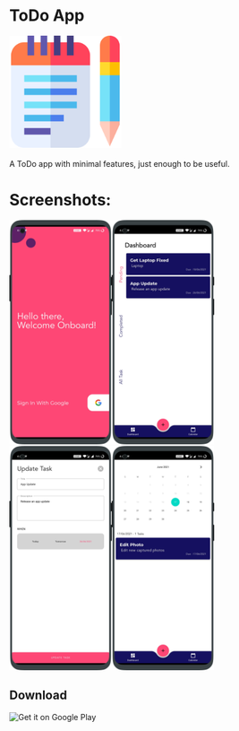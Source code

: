 # ToDo App

<img src="/screenshots/app_logo.png" height="200px"/> <br><br>
A ToDo app with minimal features, just enough to be useful.


# Screenshots:

<img src="/screenshots/Screenshot_20210617-164007_oneplus-oneplus8pro-portrait.png" height="400px"/><img src="/screenshots/Screenshot_20210617-164503_oneplus-oneplus8pro-portrait.png" height="400px"/>
<img src="/screenshots/Screenshot_20210617-164453_oneplus-oneplus8pro-portrait.png" height="400px"/><img src="/screenshots/Screenshot_20210617-164148_oneplus-oneplus8pro-portrait.png" height="400px"/>

## Download
<!-- <a href="https://play.google.com/store/apps/details?id=com.avjindersinghsekhon.minimaltodo&utm_source=global_co&utm_medium=prtnr&utm_content=Mar2515&utm_campaign=PartBadge&pcampaignid=MKT-AC-global-none-all-co-pr-py-PartBadges-Oct1515-1"> -->
<img alt="Get it on Google Play" src="https://play.google.com/intl/en_us/badges/images/apps/en-play-badge.png" height="50px"/></a>
